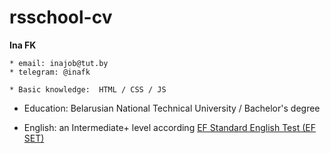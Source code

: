 # rsschool-cv

**Ina FK**

```
* email: inajob@tut.by
* telegram: @inafk

* Basic knowledge:  HTML / CSS / JS 
```
* Education: Belarusian National Technical University / Bachelor's degree

* English: an Intermediate+ level according [EF Standard English Test (EF SET)](https://www.efset.org/cert/fsgYmn)


